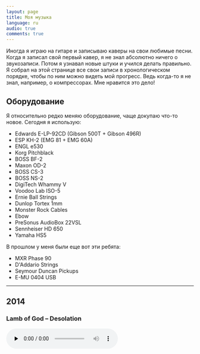 ```yaml
---
layout: page
title: Моя музыка
language: ru
audio: true
comments: true
---
```


Иногда я играю на гитаре и записываю каверы на свои любимые песни. Когда я записал свой первый кавер, я не знал абсолютно ничего о звукозаписи. Потом я узнавал новые штуки и учился делать правильно. Я собрал на этой странице все свои записи в хронологическом порядке, чтобы по ним можно видеть мой прогресс. Ведь когда-то я не знал, например, о компрессорах. Мне нравится это дело!

## Оборудование

Я относительно редко меняю оборудование, чаще докупаю что-то новое. Сегодня я использую:

* Edwards E-LP-92CD (Gibson 500T + Gibson 496R) 
* ESP KH-2 (EMG 81 + EMG 60A)
* ENGL e530
* Korg Pitchblack
* BOSS BF-2
* Maxon OD-2
* BOSS CS-3
* BOSS NS-2
* DigiTech Whammy V
* Voodoo Lab ISO-5
* Ernie Ball Strings
* Dunlop Tortex 1mm
* Monster Rock Cables
* Ebow
* PreSonus AudioBox 22VSL
* Sennheiser HD 650
* Yamaha HS5

В прошлом у меня были еще вот эти ребята:

* MXR Phase 90
* D'Addario Strings
* Seymour Duncan Pickups
* E-MU 0404 USB

* * *

## 2014

### Lamb of God – Desolation

<audio controls="control" preload="none" src="/audio/Lamb_of_God_Desolation.mp3" type="audio/mp3">

### Rage Against The Machine – Killing in the Name

<audio controls="control" preload="none" src="/audio/RATM_Killing_in_the_Name.mp3" type="audio/mp3">

### Gojira - L'Enfant sauvage

<audio controls="control" preload="none" src="/audio/Gojira_Lenfant_sauvage.mp3" type="audio/mp3">

## 2012

### Korn - Blind

<audio controls="control" preload="none" src="/audio/Korn_Blind.mp3" type="audio/mp3">

* * *

## 2011

### Amatory – Нить длиною в жизнь

<audio controls="control" preload="none" src="/audio/Amatory_Lifeline.mp3" type="audio/mp3">

* * *

### Hatebreed – Undiminished

<audio controls="control" preload="none" src="/audio/Hatebreed_Undiminished.mp3" type="audio/mp3">

* * *

## 2010

### The Haunted – Trenches

<audio controls="control" preload="none" src="/audio/The_Haunted_Trenches.mp3" type="audio/mp3">

* * *

### Machine Head – Burning Red

<audio controls="control" preload="none" src="/audio/Machine_Head_Burning_Red.mp3" type="audio/mp3">

* * *

### Limp Bizkit – Take A Look Around

<audio controls="control" preload="none" src="/audio/Limp_Bizkit_Take_A_Look_Around.mp3" type="audio/mp3">

* * *

### In Flames – The Jester\`s Dance

<audio controls="control" preload="none" src="/audio/In_Flames_The_Jesters_Dance.mp3" type="audio/mp3">

* * *

### In Flames – Zombie Inc

<audio controls="control" preload="none" src="/audio/In_Flames_Zombie_Inc.mp3" type="audio/mp3">

* * *

### Machine Head – Imperium

<audio controls="control" preload="none" src="/audio/Machine_Head_Imperium.mp3" type="audio/mp3">

* * *

### In Flames – Artifacts Of Black Rain

<audio controls="control" preload="none" src="/audio/In_Flames_Artifacts_Of_Black_Rain.mp3" type="audio/mp3">

* * *

## 2009

### Machine Head – Aesthetics Of Hate

<audio controls="control" preload="none" src="/audio/Machine_Head_Aesthetics_Of_Hate.mp3" type="audio/mp3">

* * *

### As I Lay Dying_Seperation

<audio controls="control" preload="none" src="/audio/As_I_Lay_Dying_Seperation.mp3" type="audio/mp3">

* * *

### Slipknot – The Blister Exists

<audio controls="control" preload="none" src="/audio/Slipknot_The_Blister_Exists.mp3" type="audio/mp3">

